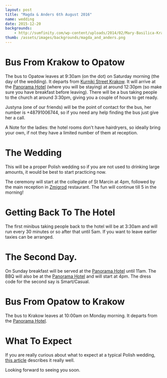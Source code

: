 ```yaml
---
layout: post
title: "Magda & Anders 6th August 2016"
name: wedding
date: 2015-12-20
backgrounds:
    - http://sumfinity.com/wp-content/uploads/2014/02/Mary-Basilica-Krakow.jpg
thumb: /assets/images/backgrounds/magda_and_anders.png
---
```


# Bus From Krakow to Opatow

The bus to Opatow leaves at 9:30am (on the dot) on Saturday morning (the day of the wedding). It departs from [Kurniki Street Krakow]. It will arrive at the [Panorama Hotel] (where you will be staying) at around 12:30pm (so make sure you have breakfast before leaving). There will be a bus taking people to the church at around 3:30pm, giving you a couple of hours to get ready.

Justyna (one of our friends) will be the point of contact for the bus, her number is +48791006744, so if you need any help finding the bus just give her a call.

A Note for the ladies: the hotel rooms don't have hairdryers, so ideally bring your own, if not they have a limited number of them at reception.

# The Wedding
This will be a proper Polish wedding so if you are not used to drinking large amounts, it would be best to start practicing now.

The ceremony will start at the collegiate of St Marcin at 4pm, followed by the main reception in [Zmigrod] restaurant. The fun will continue till 5 in the morning!

# Getting Back To The Hotel
The first minibus taking people back to the hotel will be at 3:30am and will run every 30 minutes or so after that until 5am. If you want to leave earlier taxies can be arranged.

# The Second Day.

On Sunday breakfast will be served at the [Panorama Hotel] until 11am. The BBQ will also be at the [Panorama Hotel] and will start at 4pm. The dress code for the second say is Smart/Casual.

# Bus From Opatow to Krakow

The bus to Krakow leaves at 10:00am on Monday morning. It departs from the [Panorama Hotel].

# What To Expect

If you are really curious about what to expect at a typical Polish wedding, [this article] describes it really well.

Looking forward to seeing you soon.

[Kurniki Street Krakow]:https://www.google.co.uk/maps/place/Kurniki,+Krak%C3%B3w,+Poland/@50.0667232,19.9416462,17z/data=!4m5!3m4!1s0x47165b1ac0da1243:0x49f16b185b1f6ff2!8m2!3d50.0672697!4d19.9437035
[Panorama Hotel]: http://www.panorama-hotel.pl/en/
[Zmigrod]:http://www.zmigrod.com/index.php?option=com_content&view=article&id=3&Itemid=3
[Opatow]: https://en.m.wikipedia.org/wiki/Opatów
[this article]: http://culture.pl/en/article/a-foreigners-guide-to-polish-weddings
